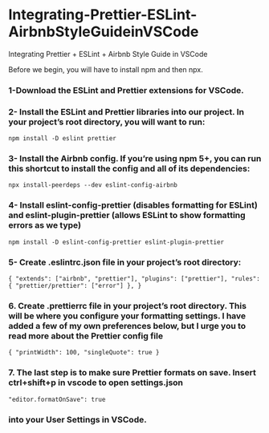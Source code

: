 # Integrating-Prettier-ESLint-AirbnbStyleGuideinVSCode
Integrating Prettier + ESLint + Airbnb Style Guide in VSCode

Before we begin, you will have to install npm and then npx.

 ### 1-Download the ESLint and Prettier extensions for VSCode.
 
 ### 2- Install the ESLint and Prettier libraries into our project. In your project’s root directory, you will want to run:
 
 ``npm install -D eslint prettier``
 
 ### 3- Install the Airbnb config. If you’re using npm 5+, you can run this shortcut to install the config and all of its dependencies: 
 
  ``npx install-peerdeps --dev eslint-config-airbnb``
 
 ### 4- Install eslint-config-prettier (disables formatting for ESLint) and eslint-plugin-prettier (allows ESLint to show formatting errors as we type) 

``npm install -D eslint-config-prettier eslint-plugin-prettier``

 ### 5- Create .eslintrc.json file in your project’s root directory:
 
 ``{
  "extends": ["airbnb", "prettier"],
  "plugins": ["prettier"],
  "rules": {
    "prettier/prettier": ["error"]
  },
}
 ``

### 6. Create .prettierrc file in your project’s root directory. This will be where you configure your formatting settings. I have added a few of my own preferences below, but I urge you to read more about the Prettier config file

``{
  "printWidth": 100,
  "singleQuote": true
}``

### 7. The last step is to make sure Prettier formats on save. Insert  ctrl+shift+p in vscode to open settings.json

  ``"editor.formatOnSave": true ``
  
### into your User Settings in VSCode.
